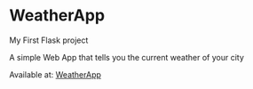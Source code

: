 # WeatherApp

My First Flask project

A simple Web App that tells you the current weather of your city

Available at: <a href='weatheratyourcity.herokuapp.com'>WeatherApp</a>
